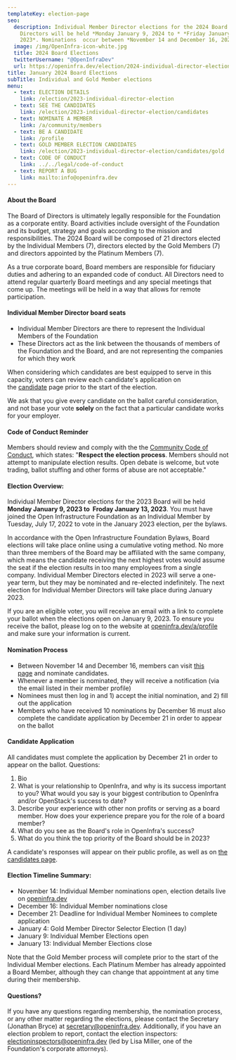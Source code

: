 ```yaml
---
templateKey: election-page
seo:
  description: Individual Member Director elections for the 2024 Board of
    Directors will be held *Monday January 9, 2024 to * *Friday January 13,
    2023*. Nominations  occur between *November 14 and December 16, 2022*.
  image: /img/OpenInfra-icon-white.jpg
  title: 2024 Board Elections
  twitterUsername: "@OpenInfraDev"
  url: https://openinfra.dev/election/2024-individual-director-election
title: January 2024 Board Elections
subTitle: Individual and Gold Member elections
menu:
  - text: ELECTION DETAILS
    link: /election/2023-individual-director-election
  - text: SEE THE CANDIDATES
    link: /election/2023-individual-director-election/candidates
  - text: NOMINATE A MEMBER
    link: /a/community/members
  - text: BE A CANDIDATE
    link: /profile
  - text: GOLD MEMBER ELECTION CANDIDATES
    link: /election/2023-individual-director-election/candidates/gold
  - text: CODE OF CONDUCT
    link: ../../legal/code-of-conduct
  - text: REPORT A BUG
    link: mailto:info@openinfra.dev
---
```

#### About the Board

The Board of Directors is ultimately legally responsible for the Foundation as a corporate entity. Board activities include oversight of the Foundation and its budget, strategy and goals according to the mission and responsibilities. The 2024 Board will be composed of 21 directors elected by the Individual Members (7), directors elected by the Gold Members (7) and directors appointed by the Platinum Members (7).

As a true corporate board, Board members are responsible for fiduciary duties and adhering to an expanded code of conduct. All Directors need to attend regular quarterly Board meetings and any special meetings that come up. The meetings will be held in a way that allows for remote participation.

#### Individual Member Director board seats

* Individual Member Directors are there to represent the Individual Members of the Foundation
* These Directors act as the link between the thousands of members of the Foundation and the Board, and are not representing the companies for which they work

When considering which candidates are best equipped to serve in this capacity, voters can review each candidate's application on the [candidate](/election/candidates) page prior to the start of the election.

We ask that you give every candidate on the ballot careful consideration, and not base your vote **solely** on the fact that a particular candidate works for your employer.

#### Code of Conduct Reminder

Members should review and comply with the the [Community Code of Conduct](/legal/code-of-conduct), which states: "**Respect the election process**. Members should not attempt to manipulate election results. Open debate is welcome, but vote trading, ballot stuffing and other forms of abuse are not acceptable."

#### Election Overview:

Individual Member Director elections for the 2023 Board will be held **Monday January 9, 2023 to  Froday January 13, 2023**. You must have joined the Open Infrastructure Foundation as an Individual Member by Tuesday, July 17, 2022 to vote in the January 2023 election, per the bylaws.

In accordance with the Open Infrastructure Foundation Bylaws, Board elections will take place online using a cumulative voting method. No more than three members of the Board may be affiliated with the same company, which means the candidate receiving the next highest votes would assume the seat if the election results in too many employees from a single company. Individual Member Directors elected in 2023 will serve a one-year term, but they may be nominated and re-elected indefinitely. The next election for Individual Member Directors will take place during January 2023.

If you are an eligible voter, you will receive an email with a link to complete your ballot when the elections open on January 9, 2023. To ensure you receive the ballot, please log on to the website at [openinfra.dev/a/profile](/a/profile) and make sure your information is current.

#### Nomination Process

* Between November 14 and December 16, members can visit [this page](/a/community/members) and nominate candidates.
* Whenever a member is nominated, they will receive a notification (via the email listed in their member profile)
* Nominees must then log in and 1) accept the initial nomination, and 2) fill out the application
* Members who have received 10 nominations by December 16 must also complete the candidate application by December 21 in order to appear on the ballot

#### Candidate Application

All candidates must complete the application by December 21 in order to appear on the ballot. Questions:

1. Bio
2. What is your relationship to OpenInfra, and why is its success important to you? What would you say is your biggest contribution to OpenInfra and/or OpenStack's success to date?
3. Describe your experience with other non profits or serving as a board member. How does your experience prepare you for the role of a board member?
4. What do you see as the Board's role in OpenInfra's success?
5. What do you think the top priority of the Board should be in 2023?

A candidate's responses will appear on their public profile, as well as on [the candidates page](/election/candidates).

#### Election Timeline Summary:

* November 14: Individual Member nominations open, election details live on [openinfra.dev](/elections/current)
* December 16: Individual Member nominations close
* December 21: Deadline for Individual Member Nominees to complete application
* January 4: Gold Member Director Selector Election (1 day)
* January 9: Individual Member Elections open
* January 13: Individual Member Elections close

Note that the Gold Member process will complete prior to the start of the Individual Member elections. Each Platinum Member has already appointed a Board Member, although they can change that appointment at any time during their membership.

#### Questions?

If you have any questions regarding membership, the nomination process, or any other matter regarding the elections, please contact the Secretary (Jonathan Bryce) at [secretary@openinfra.dev](mailto:secretary@openinfra.dev). Additionally, if you have an election problem to report, contact the election inspectors: [electioninspectors@openinfra.dev](mailto:electioninspectors@openinfra.dev) (led by Lisa Miller, one of the Foundation's corporate attorneys).